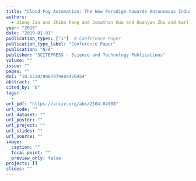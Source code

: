 ```yaml
---
title: "Cloud-Fog Automation: The New Paradigm towards Autonomous Industrial Cyber-Physical Systems"
authors:
  - Jiong Jin and Zhibo Pang and Jonathan Kua and Quanyan Zhu and Karl H Johansson and Nikolaj Marchenko and Dave Cavalcanti
year: "2019"
date: "2019-01-01"
publication_types: ["1"]  # Conference Paper
publication_type_label: "Conference Paper"
publication: "N/A"
publisher: "SCITEPRESS - Science and Technology Publications"
volume: ""
issue: ""
pages: ""
doi: "10.5220/0007979404470454"
abstract: ""
cited_by: "0"
tags:
  - 
url_pdf: "https://arxiv.org/abs/2504.04908"
url_code: ""
url_dataset: ""
url_poster: ""
url_project: ""
url_slides: ""
url_source: ""
image:
  caption: ""
  focal_point: ""
  preview_only: false
projects: []
slides: ""
---
```

